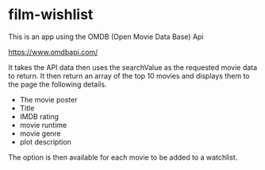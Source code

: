 # film-wishlist

This is an app using the OMDB (Open Movie Data Base) Api 

https://www.omdbapi.com/

It takes the API data then uses the searchValue as the requested movie data to return. 
It then return an array of the top 10 movies and displays them to the page the following details. 
  - The movie poster 
  - Title
  - IMDB rating
  - movie runtime 
  - movie genre 
  - plot description

The option is then available for each movie to be added to a watchlist.
